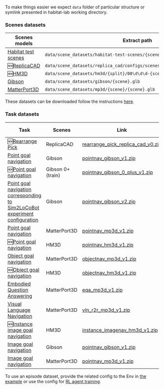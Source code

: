 To make things easier we expect `data` folder of particular structure or symlink presented in habitat-lab working directory.

### Scenes datasets

| Scenes models | Extract path | Archive size |
| --- | --- | --- |
| [Habitat test scenes](https://github.com/facebookresearch/habitat-sim/blob/main/DATASETS.md#habitat-test-scenes) | `data/scene_datasets/habitat-test-scenes/{scene}.glb` | 89 MB |
| 🆕[ReplicaCAD](https://github.com/facebookresearch/habitat-sim/blob/main/DATASETS.md#replicacad) | `data/scene_datasets/replica_cad/configs/scenes/{scene}.scene_instance.json` | 123 MB |
| 🆕[HM3D](https://github.com/facebookresearch/habitat-sim/blob/main/DATASETS.md#habitat-matterport-3d-research-dataset-hm3d) | `data/scene_datasets/hm3d/{split}/00\d\d\d-{scene}/{scene}.basis.glb` | 130 GB |
| [Gibson](https://github.com/facebookresearch/habitat-sim/blob/main/DATASETS.md#gibson-and-3dscenegraph-datasets) | `data/scene_datasets/gibson/{scene}.glb` | 1.5 GB |
| [MatterPort3D](https://github.com/facebookresearch/habitat-sim/blob/main/DATASETS.md#matterport3d-mp3d-dataset) | `data/scene_datasets/mp3d/{scene}/{scene}.glb` | 15 GB |

These datasets can be downloaded follow the instructions [here](https://github.com/facebookresearch/habitat-sim/blob/main/DATASETS.md).

### Task datasets

| Task | Scenes | Link | Extract path | Config to use                                                                                                          | Archive size |
| --- | --- | --- | --- |------------------------------------------------------------------------------------------------------------------------| --- |
| 🆕[Rearrange Pick](https://arxiv.org/abs/2106.14405) | ReplicaCAD | [rearrange_pick_replica_cad_v0.zip](https://dl.fbaipublicfiles.com/habitat/data/datasets/rearrange_pick/replica_cad/v0/rearrange_pick_replica_cad_v0.zip) | `data/datasets/rearrange_pick/replica_cad/v0/` | [`datasets/rearrangepick/replica_cad.yaml`](habitat-lab/habitat/config/habitat/dataset/rearrangement/replica_cad.yaml) | 11 MB |
| [Point goal navigation](https://arxiv.org/abs/1807.06757) | Gibson | [pointnav_gibson_v1.zip](https://dl.fbaipublicfiles.com/habitat/data/datasets/pointnav/gibson/v1/pointnav_gibson_v1.zip) | `data/datasets/pointnav/gibson/v1/` | [`datasets/pointnav/gibson.yaml`](habitat-lab/habitat/config/habitat/dataset/pointnav/gibson.yaml)                                 | 385 MB |
| 🆕[Point goal navigation](https://arxiv.org/abs/1807.06757) | Gibson 0+ (train) | [pointnav_gibson_0_plus_v1.zip](https://dl.fbaipublicfiles.com/habitat/data/datasets/pointnav/gibson/v1/pointnav_gibson_0_plus_v1.zip) | `data/datasets/pointnav/gibson/v1/` | [`datasets/pointnav/gibson_0_plus.yaml`](habitat-lab/habitat/config/habitat/dataset/pointnav/gibson_0_plus.yaml)                   | 321 MB |
| [Point goal navigation corresponding to Sim2LoCoBot experiment configuration](https://arxiv.org/abs/1912.06321) | Gibson | [pointnav_gibson_v2.zip](https://dl.fbaipublicfiles.com/habitat/data/datasets/pointnav/gibson/v2/pointnav_gibson_v2.zip) | `data/datasets/pointnav/gibson/v2/` | [`datasets/pointnav/gibson_v2.yaml`](habitat-lab/habitat/config/habitat/dataset/pointnav/gibson_v2.yaml)                           | 274 MB |
| [Point goal navigation](https://arxiv.org/abs/1807.06757) | MatterPort3D | [pointnav_mp3d_v1.zip](https://dl.fbaipublicfiles.com/habitat/data/datasets/pointnav/mp3d/v1/pointnav_mp3d_v1.zip) | `data/datasets/pointnav/mp3d/v1/` | [`datasets/pointnav/mp3d.yaml`](habitat-lab/habitat/config/habitat/dataset/pointnav/mp3d.yaml)                                     | 400 MB |
| 🆕[Point goal navigation](https://arxiv.org/abs/1807.06757) | HM3D | [pointnav_hm3d_v1.zip](https://dl.fbaipublicfiles.com/habitat/data/datasets/pointnav/hm3d/v1/pointnav_hm3d_v1.zip) | `data/datasets/pointnav/hm3d/v1/` | [`datasets/pointnav/hm3d.yaml`](habitat-lab/habitat/config/habitat/dataset/pointnav/hm3d.yaml)                                     | 992 MB |
| [Object goal navigation](https://arxiv.org/abs/2006.13171) | MatterPort3D | [objectnav_mp3d_v1.zip](https://dl.fbaipublicfiles.com/habitat/data/datasets/objectnav/m3d/v1/objectnav_mp3d_v1.zip) | `data/datasets/objectnav/mp3d/v1/` | [`datasets/objectnav/mp3d.yaml`](habitat-lab/habitat/config/habitat/dataset/objectnav/mp3d.yaml)                                   | 170 MB |
| 🆕[Object goal navigation](https://arxiv.org/abs/2006.13171) | HM3D | [objectnav_hm3d_v1.zip](https://dl.fbaipublicfiles.com/habitat/data/datasets/objectnav/hm3d/v1/objectnav_hm3d_v1.zip) | `data/datasets/objectnav/hm3d/v1/` | [`datasets/objectnav/hm3d.yaml`](habitat-lab/habitat/config/habitat/dataset/objectnav/hm3d.yaml)                                    | 154 MB |
| [Embodied Question Answering](https://embodiedqa.org/) | MatterPort3D | [eqa_mp3d_v1.zip](https://dl.fbaipublicfiles.com/habitat/data/datasets/eqa/mp3d/v1/eqa_mp3d_v1.zip) | `data/datasets/eqa/mp3d/v1/` | [`datasets/eqa/mp3d.yaml`](habitat-lab/habitat/config/habitat/dataset/eqa/mp3d.yaml)                                               | 44 MB |
| [Visual Language Navigation](https://bringmeaspoon.org/) | MatterPort3D | [vln_r2r_mp3d_v1.zip](https://dl.fbaipublicfiles.com/habitat/data/datasets/vln/mp3d/r2r/v1/vln_r2r_mp3d_v1.zip) | `data/datasets/vln/mp3d/r2r/v1` | [`datasets/vln/mp3d_r2r.yaml`](habitat-lab/habitat/config/habitat/dataset/vln/mp3d_r2r.yaml)                                       | 2.7 MB |
| 🆕[Instance image goal navigation](https://github.com/facebookresearch/habitat-lab/pull/936) | HM3D | [instance_imagenav_hm3d_v1.zip](https://dl.fbaipublicfiles.com/habitat/data/datasets/imagenav/hm3d/v1/instance_imagenav_hm3d_v1.zip) | `data/datasets/instance_imagenav/hm3d/v1/` | [`datasets/instance_imagenav/hm3d.yaml`](habitat-lab/habitat/config/habitat/dataset/instance_imagenav/hm3d.yaml)                   | 303 MB |
| [Image goal navigation](https://github.com/facebookresearch/habitat-lab/pull/333) | Gibson | [pointnav_gibson_v1.zip](https://dl.fbaipublicfiles.com/habitat/data/datasets/pointnav/gibson/v1/pointnav_gibson_v1.zip) | `data/datasets/pointnav/gibson/v1/` | [`datasets/imagenav/gibson.yaml`](habitat-lab/habitat/config/habitat/dataset/imagenav/gibson.yaml)                                 | 385 MB |
| [Image goal navigation](https://github.com/facebookresearch/habitat-lab/pull/333) | MatterPort3D | [pointnav_mp3d_v1.zip](https://dl.fbaipublicfiles.com/habitat/data/datasets/pointnav/mp3d/v1/pointnav_mp3d_v1.zip) | `data/datasets/pointnav/mp3d/v1/` | [`datasets/imagenav/mp3d.yaml`](habitat-lab/habitat/config/habitat/dataset/imagenav/mp3d.yaml)                                     | 400 MB |

To use an episode dataset, provide the related config to the Env in [the example](examples/example.py) or use the config for [RL agent training](habitat-baselines/habitat_baselines/README.md#reinforcement-learning-rl).
